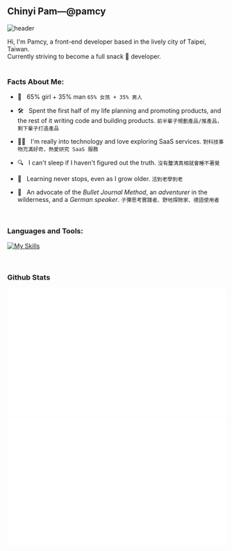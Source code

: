 ## Chinyi Pam&#8213;@pamcy

![header](https://capsule-render.vercel.app/api?type=waving&color=auto&height=240&text=Front-End%20Life&fontAlign=70&rotate=13&fontAlignY=25&desc=done%20is%20better%20than%20perfect&descAlign=70.&descAlignY=44&animation=fadeIn)

Hi, I'm Pamcy, a front-end developer based in the lively city of Taipei, Taiwan.  
Currently striving to become a full snack 🍩 developer.
<br/>
<br/>
  
### Facts About Me:

- 👫 &nbsp; 65% girl + 35% man `65% 女孩 + 35% 男人`

- 🛠️ &nbsp; Spent the first half of my life planning and promoting products,  and the rest of it writing code and building products. `前半輩子規劃產品/推產品，剩下輩子打造產品`

- 👩‍🔬 &nbsp; I'm really into technology and love exploring SaaS services. `對科技事物充滿好奇，熱愛研究 SaaS 服務`

- 🔍 &nbsp; I can't sleep if I haven't figured out the truth. `沒有釐清真相就會睡不著覺`

- 👵 &nbsp; Learning never stops, even as I grow older. `活到老學到老`

- 🏅 &nbsp; An advocate of the *Bullet Journal Method*, an *adventurer* in the wilderness, and a *German speaker*. `子彈思考實踐者、野地探險家、德語使用者`

<br>

### Languages and Tools:
[![My Skills](https://skillicons.dev/icons?i=sass,styledcomponents,tailwind,js,react,nextjs,vue,vite,jquery,netlify,git,figma&theme=light)]()

<br>


### Github Stats
<a href='https://github.com/pamcy/github-stats-transparent'>

![Stats Overview](https://raw.githubusercontent.com/pamcy/github-stats-transparent/c7945e6bd0c079fe78c0d835f046119d12e289ce/generated/overview.svg)
![Most Used Languages](https://raw.githubusercontent.com/pamcy/github-stats-transparent/c7945e6bd0c079fe78c0d835f046119d12e289ce/generated/languages.svg)

</a>
